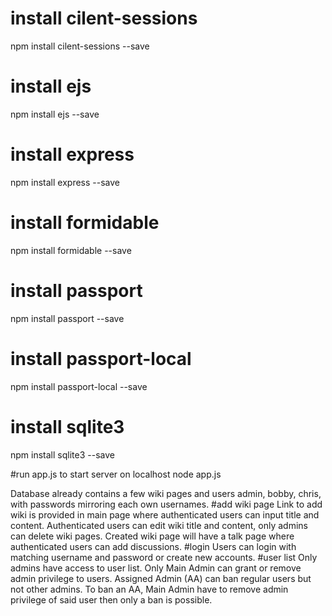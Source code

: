 # install cilent-sessions
npm install cilent-sessions --save
# install ejs
npm install ejs --save
# install express
npm install express --save
# install formidable
npm install formidable --save
# install passport
npm install passport --save
# install passport-local
npm install passport-local --save
# install sqlite3
npm install sqlite3 --save

#run app.js to start server on localhost
node app.js

Database already contains a few wiki pages and users admin, bobby, chris, with passwords mirroring each own usernames.
#add wiki page
Link to add wiki is provided in main page where authenticated users can input title and content. Authenticated users can edit wiki title and content, only admins can delete wiki pages. Created wiki page will have a talk page where authenticated users can add discussions.
#login
Users can login with matching username and password or create new accounts.
#user list
Only admins have access to user list. Only Main Admin can grant or remove admin privilege to users. Assigned Admin (AA) can ban regular users but not other admins. To ban an AA, Main Admin have to remove admin privilege of said user then only a ban is possible.
